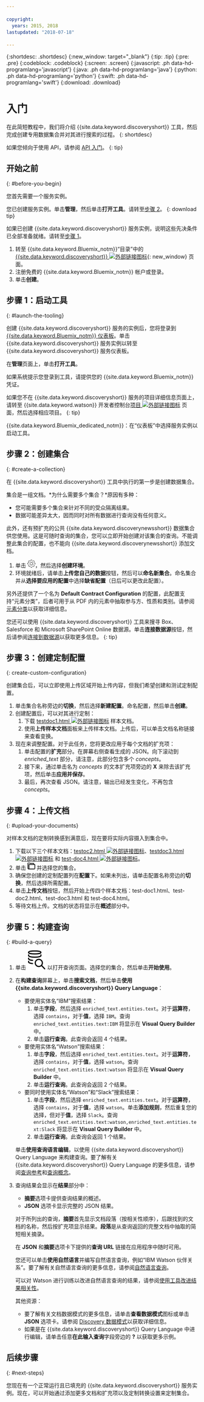 ```yaml
---

copyright:
  years: 2015, 2018
lastupdated: "2018-07-18"

---
```


{:shortdesc: .shortdesc}
{:new_window: target="_blank"}
{:tip: .tip}
{:pre: .pre}
{:codeblock: .codeblock}
{:screen: .screen}
{:javascript: .ph data-hd-programlang='javascript'}
{:java: .ph data-hd-programlang='java'}
{:python: .ph data-hd-programlang='python'}
{:swift: .ph data-hd-programlang='swift'}
{:download: .download}

# 入门

在此简短教程中，我们将介绍 {{site.data.keyword.discoveryshort}} 工具，然后完成创建专用数据集合并对其进行搜索的过程。
{: shortdesc}

如果您倾向于使用 API，请参阅 [API 入门](/docs/services/discovery/getting-started.html)。
{: tip}

## 开始之前
{: #before-you-begin}

您首先需要一个服务实例。

<!-- Remove the text marked `download` after there's no g-s tab in the catalog dashboard -->


您已创建服务实例。单击**管理**，然后单击**打开工具**。请转至[步骤 2](/docs/services/discovery/getting-started-tooling.html#create-a-collection)。
{: download tip}

如果已创建 {{site.data.keyword.discoveryshort}} 服务实例，说明这些先决条件已全部准备就绪。请转至[步骤 1](/docs/services/discovery/getting-started-tool.html#launch-the-tooling)。

1.  转至 {{site.data.keyword.Bluemix_notm}}“目录”中的 [{{site.data.keyword.discoveryshort}} ![外部链接图标](../../icons/launch-glyph.svg "外部链接图标")](https://console.{DomainName}/catalog/services/discovery){: new_window} 页面。
1.  注册免费的 {{site.data.keyword.Bluemix_notm}} 帐户或登录。
1.  单击**创建**。


## 步骤 1：启动工具
{: #launch-the-tooling}

创建 {{site.data.keyword.discoveryshort}} 服务的实例后，您将登录到 [{{site.data.keyword.Bluemix_notm}} 仪表板](https://console.{DomainName}/dashboard)。单击 {{site.data.keyword.discoveryshort}} 服务实例以转至 {{site.data.keyword.discoveryshort}} 服务仪表板。

在**管理**页面上，单击**打开工具**。

<!-- To do: Add screenshot for developer console -->

如果系统提示您登录到工具，请提供您的 {{site.data.keyword.Bluemix_notm}} 凭证。

如果您不在 {{site.data.keyword.discoveryshort}} 服务的项目详细信息页面上，请转至 {{site.data.keyword.watson}} 开发者控制台[项目 ![外部链接图标](../../icons/launch-glyph.svg "外部链接图标")](https://console.{DomainName}/developer/watson/projects) 页面，然后选择相应项目。
{: tip}

<!-- Remove this text after dedicated instances have the Developer Console: begin -->

{{site.data.keyword.Bluemix_dedicated_notm}}：在“仪表板”中选择服务实例以启动工具。

<!-- Remove this text after dedicated instances have the Developer Console: end -->

## 步骤 2：创建集合
{: #create-a-collection}

在 {{site.data.keyword.discoveryshort}} 工具中执行的第一步是创建数据集合。

集合是一组文档。*为什么需要多个集合？*原因有多种：

- 您可能需要多个集合来针对不同的受众隔离结果。
- 数据可能差异太大，因而同时对所有数据进行查询没有任何意义。

此外，还有预扩充的公共 {{site.data.keyword.discoverynewsshort}} 数据集合供您使用。这是可随时查询的集合，您可以立即开始创建对该集合的查询。不能调整此集合的配置，也不能向 {{site.data.keyword.discoverynewsshort}} 添加文档。

1.  单击 ![齿轮](images/icon_settings.png)<!-- {width="20" height="20" style="padding-left:5px;padding-right:5px;"} -->，然后选择**创建环境**。
1.  环境就绪后，请单击**上传您自己的数据**按钮，然后可以**命名新集合**。命名集合并从**选择要应用的配置**中选择**缺省配置**（日后可以更改此配置）。

另外还提供了一个名为 **Default Contract Configuration** 的配置，此配置支持“元素分类”，后者可用于从 PDF 内的元素中抽取参与方、性质和类别。请参阅[元素分类](/docs/services/discovery/element-classification.html#element-collection)以获取详细信息。

您还可以使用 {{site.data.keyword.discoveryshort}} 工具来搜寻 Box、Salesforce 和 Microsoft SharePoint Online 数据源。单击**连接数据源**按钮，然后请参阅[连接到数据源](/docs/services/discovery/connect.html)以获取更多信息。
{: tip}

## 步骤 3：创建定制配置
{: create-custom-configuration}

创建集合后，可以立即使用上传区域开始上传内容，但我们希望创建和测试定制配置。

1.  单击集合名称旁边的**切换**，然后选择**新建配置**。命名配置，然后单击**创建**。
1.  创建配置后，可以对其进行定制：
    1.  下载 <a target="_blank" href="https://watson-developer-cloud.github.io/doc-tutorial-downloads/discovery/test-doc1.html" download>testdoc1.html <img src="../../icons/launch-glyph.svg" alt="外部链接图标" title="外部链接图标" class="style-scope doc-content"></a> 样本文档。
    1.  使用**上传样本文档**面板来上传样本文档。上传后，可以单击文档名称链接来查看变换。
1.  现在来调整配置。对于此任务，您将更改应用于每个文档的扩充项：
    1.  单击配置的**扩充**部分。在屏幕右侧查看生成的 JSON。向下滚动到 *enriched_text* 部分，请注意，此部分包含多个 *concepts*。
    1.  接下来，通过单击名为 *concepts* 的文本扩充项旁边的 **X** 来除去该扩充项，然后单击**应用并保存**。
    1.  最后，再次查看 JSON。请注意，输出已经发生变化，不再包含 *concepts*。

## 步骤 4：上传文档
{: #upload-your-documents}

对样本文档的定制转换感到满意后，现在要将实际内容摄入到集合中。

1. 下载以下三个样本文档：<a target="_blank" href="https://watson-developer-cloud.github.io/doc-tutorial-downloads/discovery/test-doc2.html" download>testoc2.html <img src="../../icons/launch-glyph.svg" alt="外部链接图标" title="外部链接图标" class="style-scope doc-content"></a>、<a target="_blank" href="https://watson-developer-cloud.github.io/doc-tutorial-downloads/discovery/test-doc3.html" download>testdoc3.html <img src="../../icons/launch-glyph.svg" alt="外部链接图标" title="外部链接图标" class="style-scope doc-content"></a> 和 <a target="_blank" href="https://watson-developer-cloud.github.io/doc-tutorial-downloads/discovery/test-doc4.html" download>test-doc4.html <img src="../../icons/launch-glyph.svg" alt="外部链接图标" title="外部链接图标" class="style-scope doc-content"></a>。
1.  单击 ![“文件”图标](images/icon_yourData.png)<!-- {width="20" height="20" style="padding-left:5px;padding-right:5px;"} --> 并选择您的集合。
1.  确保您创建的定制配置列在**配置**下。如果未列出，请单击配置名称旁边的**切换**，然后选择所需配置。
1.  单击**上传文档**按钮，然后开始上传四个样本文档：test-doc1.html、test-doc2.html、test-doc3.html 和 test-doc4.html。
1.  等待文档上传。文档的状态将显示在**概述**部分中。

## 步骤 5：构建查询
{: #build-a-query}

1.  单击 ![“查询”图标](images/search_icon.svg)<!-- {width="20" height="20" style="padding-left:5px;padding-right:5px;"} --> 以打开查询页面。选择您的集合，然后单击**开始使用**。
1.  在**构建查询**屏幕上，单击**搜索文档**，然后单击**使用 {{site.data.keyword.discoveryshort}} Query Language**：
    - 要使用实体名“IBM”搜索结果：
        1.  单击**字段**，然后选择 `enriched_text.entities.text`。对于**运算符**，选择 `contains`，对于**值**，选择 `IBM`。查询 `enriched_text.entities.text:IBM` 将显示在 **Visual Query Builder** 中。
        1.  单击**运行查询**。此查询会返回 4 个结果。
    - 要使用实体名“Watson”搜索结果：
        1.  单击**字段**，然后选择 `enriched_text.entities.text`。对于**运算符**，选择 `contains`，对于**值**，选择 `watson`。查询 `enriched_text.entities.text:watson` 将显示在 **Visual Query Builder** 中。
        1.  单击**运行查询**。此查询会返回 2 个结果。
    - 要同时使用实体名“Watson”和“Slack”搜索结果：
        1.  单击**字段**，然后选择 `enriched_text.entities.text`。对于**运算符**，选择 `contains`，对于**值**，选择 `watson`。单击**添加规则**，然后重复您的选择，但对于**值**，选择 `Slack`。查询 `enriched_text.entities.text:watson,enriched_text.entities.text:Slack` 将显示在 **Visual Query Builder** 中。
        1.  单击**运行查询**。此查询会返回 1 个结果。

    单击**使用查询语言编辑**，以使用 {{site.data.keyword.discoveryshort}} Query Language 来构建查询。要了解有关 {{site.data.keyword.discoveryshort}} Query Language 的更多信息，请参阅[查询参考](/docs/services/discovery/query-reference.html)和[查询概念](/docs/services/discovery/using.html)。
1.  查询结果会显示在**结果**部分中：
    - **摘要**选项卡提供查询结果的概述。
    - **JSON** 选项卡显示完整的 JSON 结果。

    对于所列出的查询，**摘要**首先显示文档段落（按相关性顺序），后跟找到的文档的名称，然后按扩充项显示结果。**段落**是从查询返回的完整文档中抽取的简短相关摘录。

    在 **JSON** 和**摘要**选项卡下提供的**查询 URL** 链接在应用程序中随时可用。

    您还可以单击**使用自然语言**并编写自然语言查询，例如“IBM Watson 伙伴关系”。要了解有关自然语言查询的更多信息，请参阅[自然语言查询](/docs/services/discovery/query-parameters.html#nlq)。

    可以对 Watson 进行训练以改进自然语言查询的结果，请参阅[使用工具改进结果相关性](/docs/services/discovery/train-tooling.html)。

    其他资源：
    - 要了解有关文档数据模式的更多信息，请单击**查看数据模式**图标或单击 **JSON** 选项卡。请参阅 [Discovery 数据模式](/docs/services/discovery/using.html#discovery-schema)以获取详细信息。
    - 如果是在 {{site.data.keyword.discoveryshort}} Query Language 中进行编辑，请单击任意**在此输入查询**字段旁边的 **?** 以获取更多示例。

## 后续步骤
{: #next-steps}

您现在有一个正常运行且已填充的 {{site.data.keyword.discoveryshort}} 服务实例。现在，可以开始通过添加更多文档和扩充项以及定制转换设置来定制集合。
